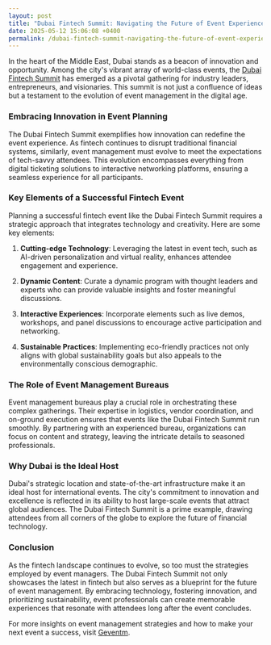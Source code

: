 ```yaml
---
layout: post
title: "Dubai Fintech Summit: Navigating the Future of Event Experiences"
date: 2025-05-12 15:06:08 +0400
permalink: /dubai-fintech-summit-navigating-the-future-of-event-experiences/
---
```



In the heart of the Middle East, Dubai stands as a beacon of innovation and opportunity. Among the city's vibrant array of world-class events, the [Dubai Fintech Summit](https://geventm.com/) has emerged as a pivotal gathering for industry leaders, entrepreneurs, and visionaries. This summit is not just a confluence of ideas but a testament to the evolution of event management in the digital age.

### Embracing Innovation in Event Planning

The Dubai Fintech Summit exemplifies how innovation can redefine the event experience. As fintech continues to disrupt traditional financial systems, similarly, event management must evolve to meet the expectations of tech-savvy attendees. This evolution encompasses everything from digital ticketing solutions to interactive networking platforms, ensuring a seamless experience for all participants.

### Key Elements of a Successful Fintech Event

Planning a successful fintech event like the Dubai Fintech Summit requires a strategic approach that integrates technology and creativity. Here are some key elements:

1. **Cutting-edge Technology**: Leveraging the latest in event tech, such as AI-driven personalization and virtual reality, enhances attendee engagement and experience.
   
2. **Dynamic Content**: Curate a dynamic program with thought leaders and experts who can provide valuable insights and foster meaningful discussions.
   
3. **Interactive Experiences**: Incorporate elements such as live demos, workshops, and panel discussions to encourage active participation and networking.
   
4. **Sustainable Practices**: Implementing eco-friendly practices not only aligns with global sustainability goals but also appeals to the environmentally conscious demographic.

### The Role of Event Management Bureaus

Event management bureaus play a crucial role in orchestrating these complex gatherings. Their expertise in logistics, vendor coordination, and on-ground execution ensures that events like the Dubai Fintech Summit run smoothly. By partnering with an experienced bureau, organizations can focus on content and strategy, leaving the intricate details to seasoned professionals.

### Why Dubai is the Ideal Host

Dubai's strategic location and state-of-the-art infrastructure make it an ideal host for international events. The city's commitment to innovation and excellence is reflected in its ability to host large-scale events that attract global audiences. The Dubai Fintech Summit is a prime example, drawing attendees from all corners of the globe to explore the future of financial technology.

### Conclusion

As the fintech landscape continues to evolve, so too must the strategies employed by event managers. The Dubai Fintech Summit not only showcases the latest in fintech but also serves as a blueprint for the future of event management. By embracing technology, fostering innovation, and prioritizing sustainability, event professionals can create memorable experiences that resonate with attendees long after the event concludes.

For more insights on event management strategies and how to make your next event a success, visit [Geventm](https://geventm.com/).